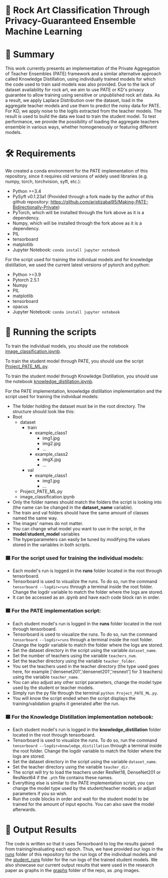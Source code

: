# 🎨 Rock Art Classification Through Privacy-Guaranteed Ensemble Machine Learning

# 📁 Summary
This work currently presents an implementation of the Private Aggregation of Teacher Ensembles (PATE) framework and a similar alternative approach called Knowledge Distillation, using individually trained models for which the code used to train said models was also provided. Due to the lack of dataset availability for rock art, we aim to use PATE or KD's privacy guarantee to allow training using sensitive or unpublished rock art data. As a result, we apply Laplace Distribution over the dataset, load in the aggregate teacher models and use them to predict the noisy data for PATE. For KD, we apply noise to the logits extracted from the teacher models. The result is used to build the data we load to train the student model. 
To test performance, we provide the possibility of loading the aggregate teachers ensemble in various ways, whether homogeneously or featuring different models.
# 🛠️ Requirements
We created a conda environment for the PATE implementation of this repository, since it requires old versions of widely used libraries (e.g. numpy, torch, torchvision, syft, etc.):

* Python >=3.4
* PySyft v0.1.23a1 (Provided through a fork made by the author of this github repository: https://github.com/aristizabal95/Making-PATE-Bidirectionally-Private)
* PyTorch, which will be installed through the fork above as it is a dependency.
* Numpy, which will be installed through the fork above as it is a dependency.
* PIL
* tensorboard
* matplotlib
* Jupyter Notebook: 
```conda install jupyter notebook```


For the script used for training the individual models and for knowledge distillation, we used the current latest versions of pytorch and python:
* Python >=3.9
* Pytorch 2.5.1
* Numpy
* PIL
* matplotlib
* tensorboard
* opacus
* Jupyter Notebook: 
```conda install jupyter notebook```
# 📖 Running the scripts
To train the individual models, you should use the notebook [image_classification.ipynb](./implementations/image_classification.ipynb).

To train the student model through PATE, you should use the script [Project_PATE_ML.py](./implementations/Project_PATE_ML.py).

To train the student model through Knowledge Distillation, you should use the notebook [knowledge_distillation.ipynb](./implementations/knowledge_distillation.ipynb).

For the PATE implementation, knowledge distillation implementation and the script used for training the individual models:
- The folder holding the dataset must be in the root directory. The structure should look like this:
 - Root
   - dataset
     - train
       - example_class1
         - img1.jpg
         - img2.jpg
         - ...
       - example_class2
         - imgX.jpg
         - ... 
     -  val
        - example_class1
           - img1.jpg
           - ...
   - Project_PATE_ML.py
   - image_classification.ipynb
- Only the folder names should match the folders the script is looking into (the name can be changed in the **dataset_name** variable).
- The train and val folders should have the same amount of classes named the same way.
- The images' names do not matter.
- You can change what model you want to use in the script, in the **model**/**student_model** variables
- The hyperparameters can easily be tuned by modifying the values stored in the variables in both scripts.

### 🟥 For the script used for training the individual models:
- Each model's run is logged in the **runs** folder located in the root through tensorboard.
- Tensorboard is used to visualize the runs. To do so, run the command ```tensorboard --logdir=runs``` through a terminal inside the root folder. Change the logdir variable to match the folder where the logs are stored.
- It can be accessed as an .ipynb and have each code block ran in order.

### 🟩 For the PATE implementation script:
- Each student model's run is logged in the **runs** folder located in the root through tensorboard.
- Tensorboard is used to visualize the runs. To do so, run the command ```tensorboard --logdir=runs``` through a terminal inside the root folder. Change the logdir variable to match the folder where the logs are stored.
- Set the dataset directory in the script using the variable `dataset_name`.
- Set the number of teachers using the variable `teachers_num`.
- Set the teacher directory using the variable `teacher_folder`.
- You set the teachers used in the teacher directory (the type used goes here, for example ['densenet201','densenet201','resnext'] for 3 teachers) using the variable `teacher_name`.
- You can also adjust any other script parameters, change the model type used by the student or teacher models.
- Simply run the py file through the terminal ```python Project_PATE_ML.py```.
- You will know the script ended when the script displays the training/validation graphs it generated after the run.

### 🟦 For the Knowledge Distillation implementation notebook:
- Each student model's run is logged in the **knowledge_distillation** folder located in the root through tensorboard.
- Tensorboard is used to visualize the runs. To do so, run the command ```tensorboard --logdir=knowledge_distillation``` through a terminal inside the root folder. Change the logdir variable to match the folder where the logs are stored.
- Set the dataset directory in the script using the variable `dataset_name`.
- Set the teacher directory using the variable `teacher_dir`.
- The script will try to load the teachers under ResNet18, DenseNet201 or ResNext64 if the `.pth` file contains these names.
- Everything else is similar to the PATE implementation script, you can change the model type used by the student/teacher models or adjust parameters if you so wish.
- Run the code blocks in order and wait for the student model to be trained for the amount of input epochs. You can also save the model afterwards.

# 📑 Output Results
The code is written so that it uses Tensorboard to log the results gained from training/evaluating each epoch. 
Thus, we have provided our logs in the [runs](./runs/) folder of this repository for the run logs of the individual models and the [student_runs](./student_runs/) folder for the run logs of the trained student models.
We also showcase our current output results that were used in the research paper as graphs in the [graphs](./graphs/) folder of the repo, as .png images.
